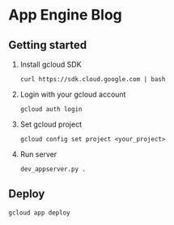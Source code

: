 # App Engine Blog

## Getting started

1. Install gcloud SDK

    ```
    curl https://sdk.cloud.google.com | bash
    ```

2. Login with your gcloud account

    ```
    gcloud auth login
    ```

3. Set gcloud project

    ```
    gcloud config set project <your_project>
    ```

4. Run server

    ```
    dev_appserver.py .
    ```

## Deploy

```
gcloud app deploy
```